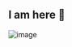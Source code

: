 ## I am here 👋

![image](https://github.com/user-attachments/assets/5c344280-0b8d-4ee0-8bbb-027fbf9fa806)

